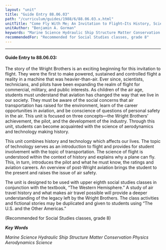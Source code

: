 ```yaml
---
layout: "unit"
title: "Guide Entry 88.06.03"
path: "/curriculum/guides/1988/6/88.06.03.x.html"
unitTitle: "Come Fly With Me; An Invitation to Flight—Its History, Science, Careers, and Safety"
unitAuthor: "Benjamin A. Gorman"
keywords: "Marine Science Hydraulic Ship Structure Matter Conservation Physics Aerodynamics Science"
recommendedFor: "Recommended for Social Studies classes, grade 8"
---
```

<body>
<hr/>
<h4>
Guide Entry to 88.06.03:
</h4>
The story of the Wright Brothers is an exciting beginning for this invitation to flight. They were the first to make powered, sustained and controlled flight a reality in a machine that was heavier-than-air. Ever since, scientists, technicians, and pilots have been expanding the realm of flight for commercial, military, and public interests. As children of the air age, students must understand that aviation has changed the way that we live in our society. They must be aware of the social concerns that air transportation has raised for the environment, learn of the career opportunities in aviation, and be conscience of questions of personal safety in the air. This unit is focused on three concepts—the Wright Brothers’ achievement, the pilot, and the development of the industry. Through this unit, students can become acquainted with the science of aerodynamics and technology making history.
<p>
This unit combines history and technology which affects our lives. The topic of technology serves as an introduction to flight and provides for student involvement with the topic of transportation. The science of flight is understood within the context of history and explains why a plane can fly. This, in turn, introduces the pilot and what he must know, the ratings and aviation careers. An overview of post-Wright aviation brings the student to the present and raises the issue of air safety.
</p>
<p>
The unit is designed to be used with upper eighth social studies classes in conjunction with the textbook, “The Western Hemisphere.” A study of air travel history and what makes air travel possible will provide a deeper understanding of the legacy left by the Wright Brothers. The class activities and fictional stories may be duplicated and given to students using “The U.S. and the Other Americas.”
</p>
<p>
(Recommended for Social Studies classes, grade 8)
</p>
<p>
<b>
<i>
Key Words
</i>
</b>
<br/>
</p>
<p>
<i>
Marine Science Hydraulic Ship Structure Matter Conservation Physics Aerodynamics Science
</i>
</p>
</body>